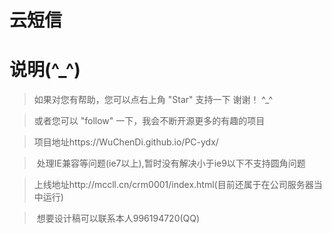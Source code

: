 # 云短信

# 说明(^_^)

>  如果对您有帮助，您可以点右上角 "Star" 支持一下 谢谢！ ^_^

>  或者您可以 "follow" 一下，我会不断开源更多的有趣的项目

>  项目地址https://WuChenDi.github.io/PC-ydx/

>  处理IE兼容等问题(ie7以上),暂时没有解决小于ie9以下不支持圆角问题

>  上线地址http://mccll.cn/crm0001/index.html(目前还属于在公司服务器当中运行)

>  想要设计稿可以联系本人996194720(QQ)
